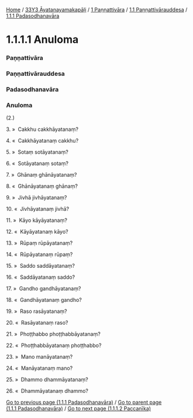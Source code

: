 
[Home](/) / [33Y3 Āyatanayamakapāḷi](/tipitaka/33Y3.md) / [1 Paṇṇattivāra](/tipitaka/33Y3/1.md) / [1.1 Paṇṇattivārauddesa](/tipitaka/33Y3/1/1.1.md) / [1.1.1 Padasodhanavāra](/tipitaka/33Y3/1/1.1/1.1.1.md)

# 1.1.1.1 Anuloma

### Paṇṇattivāra

### Paṇṇattivārauddesa

### Padasodhanavāra

### Anuloma

(2.)

3\. »  Cakkhu cakkhāyatanaṃ?

4\. «  Cakkhāyatanaṃ cakkhu?

5\. »  Sotaṃ sotāyatanaṃ?

6\. «  Sotāyatanaṃ sotaṃ?

7\. »  Ghānaṃ ghānāyatanaṃ?

8\. «  Ghānāyatanaṃ ghānaṃ?

9\. »  Jivhā jivhāyatanaṃ?

10\. «  Jivhāyatanaṃ jivhā?

11\. »  Kāyo kāyāyatanaṃ?

12\. «  Kāyāyatanaṃ kāyo?

13\. »  Rūpaṃ rūpāyatanaṃ?

14\. «  Rūpāyatanaṃ rūpaṃ?

15\. »  Saddo saddāyatanaṃ?

16\. «  Saddāyatanaṃ saddo?

17\. »  Gandho gandhāyatanaṃ?

18\. «  Gandhāyatanaṃ gandho?

19\. »  Raso rasāyatanaṃ?

20\. «  Rasāyatanaṃ raso?

21\. »  Phoṭṭhabbo phoṭṭhabbāyatanaṃ?

22\. «  Phoṭṭhabbāyatanaṃ phoṭṭhabbo?

23\. »  Mano manāyatanaṃ?

24\. «  Manāyatanaṃ mano?

25\. »  Dhammo dhammāyatanaṃ?

26\. «  Dhammāyatanaṃ dhammo?

[Go to previous page (1.1.1 Padasodhanavāra)](/tipitaka/33Y3/1/1.1/1.1.1.md) / [Go to parent page (1.1.1 Padasodhanavāra)](/tipitaka/33Y3/1/1.1/1.1.1.md) / [Go to next page (1.1.1.2 Paccanīka)](/tipitaka/33Y3/1/1.1/1.1.1/1.1.1.2.md)


